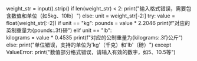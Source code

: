 weight_str = input().strip()
 if len(weight_str) < 2:
     print("输入格式错误，需要包含数值和单位（如5kg、10lb）")
 else:
     unit = weight_str[-2:]
     try:
         value = float(weight_str[:-2])
         if unit == "kg":
             pounds = value * 2.2046
             print(f"对应的英制重量为{pounds:.3f}磅")
         elif unit == "lb":  
             kilograms = value * 0.4535
             print(f"对应的公制重量为{kilograms:.3f}公斤")
         else:
             print("单位错误，支持的单位为'kg'（千克）和'lb'（磅）")
     except ValueError:
         print("数值部分格式错误，请输入有效的数字，如5、10.5等")

